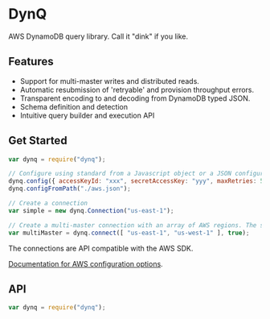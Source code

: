 # DynQ
AWS DynamoDB query library.  Call it "dink" if you like.

## Features
* Support for multi-master writes and distributed reads.
* Automatic resubmission of 'retryable' and provision throughput errors.
* Transparent encoding to and decoding from DynamoDB typed JSON.
* Schema definition and detection
* Intuitive query builder and execution API

## Get Started
```js
var dynq = require("dynq");

// Configure using standard from a Javascript object or a JSON configuration file.
dynq.config({ accessKeyId: "xxx", secretAccessKey: "yyy", maxRetries: 5 });
dynq.configFromPath("./aws.json");

// Create a connection 
var simple = new dynq.Connection("us-east-1");

// Create a multi-master connection with an array of AWS regions. The second parameter specifies if you would like to distribute reads across regions.
var multiMaster = dynq.connect([ "us-east-1", "us-west-1" ], true);
```

The connections are API compatible with the AWS SDK.

[Documentation for AWS configuration options](http://docs.aws.amazon.com/AWSJavaScriptSDK/latest/AWS/Config.html#constructor-property).  

## API
```js
var dynq = require("dynq");

```